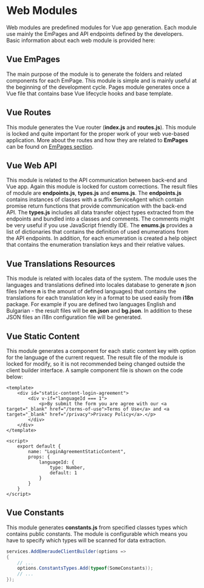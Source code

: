 # Web Modules

Web modules are predefined modules for Vue app generation. Each module use mainly the EmPages and 
API endpoints defined by the developers. Basic information about each web module is provided here:

## Vue EmPages
The main purpose of the module is to generate the folders and related components for each EmPage. This module is simple and is 
mainly useful at the beginning of the development cycle. Pages module generates once a Vue file that contains base 
Vue lifecycle hooks and base template.

## Vue Routes
This module generates the Vue router (**index.js** and **routes.js**). This module is locked and quite important for
the proper work of your web vue-based application. More about the routes and how they are related to **EmPages** 
can be found on [EmPages section](/client/em-pages.html).

## Vue Web API
This module is related to the API communication between back-end and Vue app. Again this module is locked for custom 
corrections. The result files of module are **endpoints.js**, **types.js** and **enums.js**. 
The **endpoints.js** contains instances of classes with a suffix ServiceAgent which contain promise return functions that 
provide communication with the back-end API.
The **types.js** includes all data transfer object types extracted from the endpoints and bundled into a classes and comments.
The comments might be very useful if you use JavaScript friendly IDE.
The **enums.js** provides a list of dictionaries that contains the definition of used enumerations from the API endpoints.
In addition, for each enumeration is created a help object that contains the enumeration translation keys and their relative values.

## Vue Translations Resources
This module is related with locales data of the system. The module uses the languages and translations 
defined into locales database to generate **n** json files (where **n** is the amount of defined languages) that contains the translations for each 
translation key in a format to be used easily from **i18n** package. For example if you are defined two languages 
English and Bulgarian - the result files will be **en.json** and **bg.json**. In addition to these JSON files an i18n configuration file
will be generated.

## Vue Static Content
This module generates a component for each static content key with option for the language of the current request.
The result file of the module is locked for modify, so it is not recommended being changed outside the client builder interface.
A sample component file is shown on the code below:
````vue
<template>
    <div id="static-content-login-agreement">
        <div v-if="languageId === 1">
            <p>By submit the form you are agree with our <a target="_blank" href="/terms-of-use">Terms of Use</a> and <a target="_blank" href="/privacy">Privacy Policy</a>.</p>
        </div>
    </div>
</template>

<script>
    export default {
        name: "LoginAgreementStaticContent",
        props: {
            languageId: {
                type: Number,
                default: 1
            }
        }
    }
</script>
````

## Vue Constants
This module generates **constants.js** from specified classes types which contains public constants. The module is configurable
which means you have to specify which types will be scanned for data extraction.
```cs
services.AddEmeraudeClientBuilder(options =>
{
    // ...
    options.ConstantsTypes.Add(typeof(SomeConstants));
    // ...
});
```
